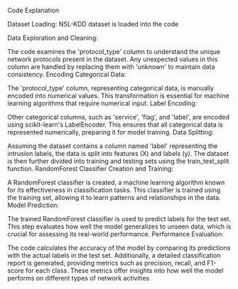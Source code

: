 Code Explanation

Dataset Loading:
NSL-KDD dataset is loaded into the code

Data Exploration and Cleaning:

The code examines the 'protocol_type' column to understand the unique network protocols present in the dataset. Any unexpected values in this column are handled by replacing them with 'unknown' to maintain data consistency.
Encoding Categorical Data:

The 'protocol_type' column, representing categorical data, is manually encoded into numerical values. This transformation is essential for machine learning algorithms that require numerical input.
Label Encoding:

Other categorical columns, such as 'service', 'flag', and 'label', are encoded using scikit-learn's LabelEncoder. This ensures that all categorical data is represented numerically, preparing it for model training.
Data Splitting:

Assuming the dataset contains a column named 'label' representing the intrusion labels, the data is split into features (X) and labels (y). The dataset is then further divided into training and testing sets using the train_test_split function.
RandomForest Classifier Creation and Training:

A RandomForest classifier is created, a machine learning algorithm known for its effectiveness in classification tasks. This classifier is trained using the training set, allowing it to learn patterns and relationships in the data.
Model Prediction:

The trained RandomForest classifier is used to predict labels for the test set. This step evaluates how well the model generalizes to unseen data, which is crucial for assessing its real-world performance.
Performance Evaluation:

The code calculates the accuracy of the model by comparing its predictions with the actual labels in the test set. Additionally, a detailed classification report is generated, providing metrics such as precision, recall, and F1-score for each class. These metrics offer insights into how well the model performs on different types of network activities

   
